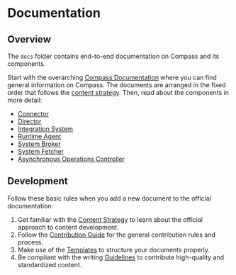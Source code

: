 # Documentation

## Overview

The `docs` folder contains end-to-end documentation on Compass and its components.

Start with the overarching [Compass Documentation](./compass) where you can find general information on Compass. The documents are arranged in the fixed order that follows the [content strategy](https://kyma-project.io/community/guidelines/content/#content-strategy-content-strategy-documentation-types). Then, read about the components in more detail:
* [Connector](./connector)
* [Director](./director)
* [Integration System](./integration-system)
* [Runtime Agent](./runtime-agent)
* [System Broker](./system-broker)
* [System Fetcher](./system-fetcher)
* [Asynchronous Operations Controller](./operations-controller)

## Development

Follow these basic rules when you add a new document to the official documentation:

1. Get familiar with the [Content Strategy](https://github.com/kyma-project/community/blob/main/docs/guidelines/content-guidelines/01-content-strategy.md) to learn about the official approach to content development.
2. Follow the [Contribution Guide](https://github.com/kyma-project/community/blob/main/docs/contributing/02-contributing.md) for the general contribution rules and process.
3. Make use of the [Templates](https://github.com/kyma-project/community/blob/main/docs/guidelines/templates/templates-type.md) to structure your documents properly.
4. Be compliant with the writing [Guidelines](https://github.com/kyma-project/community/tree/main/docs/guidelines/content-guidelines) to contribute high-quality and standardized content.
